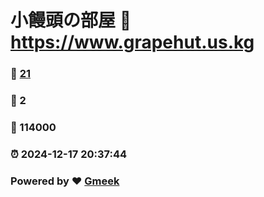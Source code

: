 # 小饅頭の部屋 :link: https://www.grapehut.us.kg 
### :page_facing_up: [21](https://www.grapehut.us.kg/tag.html) 
### :speech_balloon: 2 
### :hibiscus: 114000 
### :alarm_clock: 2024-12-17 20:37:44 
### Powered by :heart: [Gmeek](https://github.com/Meekdai/Gmeek)
